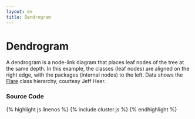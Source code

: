 ```yaml
---
layout: ex
title: Dendrogram
---
```


# Dendrogram

<div class="gallery" id="chart"> </div>
<link type="text/css" rel="stylesheet" href="cluster.css"/>
<script type="text/javascript" src="cluster.js"> </script>

A dendrogram is a node-link diagram that places leaf nodes of the tree at the same depth. In this example, the classes (leaf nodes) are aligned on the right edge, with the packages (internal nodes) to the left. Data shows the [Flare](http://flare.prefuse.org/) class hierarchy, courtesy Jeff Heer.

### Source Code

{% highlight js linenos %}
{% include cluster.js %}
{% endhighlight %}
